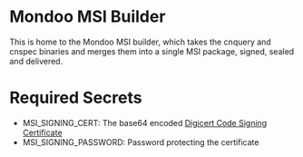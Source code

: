 # Mondoo MSI Builder

This is home to the Mondoo MSI builder, which takes the cnquery and cnspec binaries
and merges them into a single MSI package, signed, sealed and delivered.

# Required Secrets

- MSI_SIGNING_CERT: The base64 encoded [Digicert Code Signing Certificate](https://www.digicert.com/signing/code-signing-certificates)
- MSI_SIGNING_PASSWORD: Password protecting the certificate
